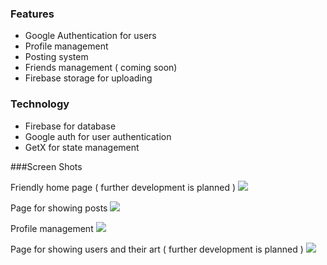 ### Features

- Google Authentication for users
- Profile management
- Posting system
- Friends management ( coming soon)
- Firebase storage for uploading

### Technology

- Firebase for database
- Google auth for user authentication
- GetX for state management


###Screen Shots


Friendly home page ( further development is planned )
![](./screenshots/Home.jpg)


Page for showing posts
![](./screenshots/Post-Page.jpg)

Profile management
![](./screenshots/Profile-Edit.jpg)

Page for showing users and their art ( further development is planned )
![](./screenshots/user-page.jpg)
